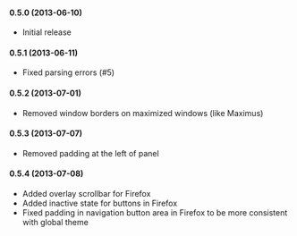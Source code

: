 #### 0.5.0 (2013-06-10)
* Initial release

#### 0.5.1 (2013-06-11)
* Fixed parsing errors (#5)

#### 0.5.2 (2013-07-01)
* Removed window borders on maximized windows (like Maximus)

#### 0.5.3 (2013-07-07)
* Removed padding at the left of panel

#### 0.5.4 (2013-07-08)
* Added overlay scrollbar for Firefox
* Added inactive state for buttons in Firefox
* Fixed padding in navigation button area in Firefox to be more consistent with global theme
